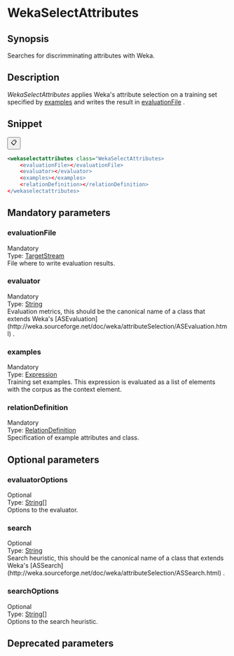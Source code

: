<h1 class="module">WekaSelectAttributes</h1>

## Synopsis

Searches for discrimminating attributes with Weka.

## Description

 *WekaSelectAttributes* applies Weka's attribute selection on a training set specified by <a href="#examples" class="param">examples</a> and writes the result in <a href="#evaluationFile" class="param">evaluationFile</a> .

## Snippet



<button class="copy-code-button" title="Copy to clipboard" onclick="copy_code(this)">📋</button>
```xml
<wekaselectattributes class="WekaSelectAttributes>
    <evaluationFile></evaluationFile>
    <evaluator></evaluator>
    <examples></examples>
    <relationDefinition></relationDefinition>
</wekaselectattributes>
```

## Mandatory parameters

<h3 id="evaluationFile" class="param">evaluationFile</h3>

<div class="param-level param-level-mandatory">Mandatory
</div>
<div class="param-type">Type: <a href="../converter/fr.inra.maiage.bibliome.util.streams.TargetStream" class="converter">TargetStream</a>
</div>
File where to write evaluation results.

<h3 id="evaluator" class="param">evaluator</h3>

<div class="param-level param-level-mandatory">Mandatory
</div>
<div class="param-type">Type: <a href="../converter/java.lang.String" class="converter">String</a>
</div>
Evaluation metrics, this should be the canonical name of a class that extends Weka's [ASEvaluation](http://weka.sourceforge.net/doc/weka/attributeSelection/ASEvaluation.html) .

<h3 id="examples" class="param">examples</h3>

<div class="param-level param-level-mandatory">Mandatory
</div>
<div class="param-type">Type: <a href="../converter/fr.inra.maiage.bibliome.alvisnlp.core.corpus.expressions.Expression" class="converter">Expression</a>
</div>
Training set examples. This expression is evaluated as a list of elements with the corpus as the context element.

<h3 id="relationDefinition" class="param">relationDefinition</h3>

<div class="param-level param-level-mandatory">Mandatory
</div>
<div class="param-type">Type: <a href="../converter/fr.inra.maiage.bibliome.alvisnlp.bibliomefactory.modules.weka.RelationDefinition" class="converter">RelationDefinition</a>
</div>
Specification of example attributes and class.

## Optional parameters

<h3 id="evaluatorOptions" class="param">evaluatorOptions</h3>

<div class="param-level param-level-optional">Optional
</div>
<div class="param-type">Type: <a href="../converter/java.lang.String%5B%5D" class="converter">String[]</a>
</div>
Options to the evaluator.

<h3 id="search" class="param">search</h3>

<div class="param-level param-level-optional">Optional
</div>
<div class="param-type">Type: <a href="../converter/java.lang.String" class="converter">String</a>
</div>
Search heuristic, this should be the canonical name of a class that extends Weka's [ASSearch](http://weka.sourceforge.net/doc/weka/attributeSelection/ASSearch.html) .

<h3 id="searchOptions" class="param">searchOptions</h3>

<div class="param-level param-level-optional">Optional
</div>
<div class="param-type">Type: <a href="../converter/java.lang.String%5B%5D" class="converter">String[]</a>
</div>
Options to the search heuristic.

## Deprecated parameters

